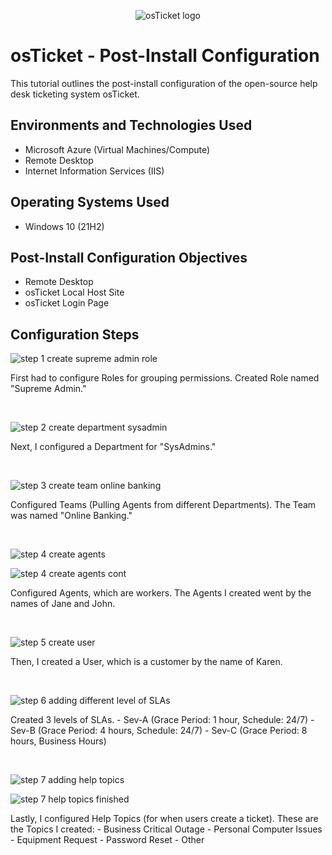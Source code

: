 <p align="center">
<img src="https://i.imgur.com/Clzj7Xs.png" alt="osTicket logo"/>
</p>

<h1>osTicket - Post-Install Configuration</h1>
This tutorial outlines the post-install configuration of the open-source help desk ticketing system osTicket.<br />

<h2>Environments and Technologies Used</h2>

- Microsoft Azure (Virtual Machines/Compute)
- Remote Desktop
- Internet Information Services (IIS)

<h2>Operating Systems Used </h2>

- Windows 10</b> (21H2)

<h2>Post-Install Configuration Objectives</h2>

- Remote Desktop
- osTicket Local Host Site
- osTicket Login Page

<h2>Configuration Steps</h2>

<p>
  
![step 1 create supreme admin role](https://github.com/user-attachments/assets/4622649c-ae91-41a1-9999-6388132022b2)

</p>
<p>
First had to configure Roles for grouping permissions. Created Role named "Supreme Admin."
</p>
<br />

<p>
  
![step 2 create department sysadmin](https://github.com/user-attachments/assets/c45364a8-cbf9-4c58-91da-3982f3a2f84c)

</p>
<p>
Next, I configured a Department for "SysAdmins."
</p>
<br />

<p>
  
![step 3 create team online banking](https://github.com/user-attachments/assets/1ef9fa59-905c-4877-8f33-a1c69b673e40)

</p>
<p>
Configured Teams (Pulling Agents from different Departments). The Team was named "Online Banking."
</p>
<br />

<p>
  
![step 4 create agents](https://github.com/user-attachments/assets/605b3602-ad89-47ee-86c6-f54d3f46b059)

![step 4 create agents cont](https://github.com/user-attachments/assets/bc00d616-70c3-43b6-b7eb-d08202fb41ee)

</p>
<p>
Configured Agents, which are workers. The Agents I created went by the names of Jane and John.
</p>
<br />

<p>
  
![step 5 create user](https://github.com/user-attachments/assets/6a4f21dd-0ab8-442c-9669-77bbd8277e8d)

</p>
<p>
Then, I created a User, which is a customer by the name of Karen.
</p>
<br />

<p>
  
![step 6 adding different level of SLAs](https://github.com/user-attachments/assets/8ab9d029-359e-4d3e-ad09-5228e2ea13e9)

</p>
<p>
Created 3 levels of SLAs.
- Sev-A (Grace Period: 1 hour, Schedule: 24/7)
- Sev-B (Grace Period: 4 hours, Schedule: 24/7)
- Sev-C (Grace Period: 8 hours, Business Hours)
</p>
<br />

<p>
  
![step 7 adding help topics](https://github.com/user-attachments/assets/9fdb4e4b-ce01-4bef-aded-54cf8056b627)

![step 7 help topics finished](https://github.com/user-attachments/assets/e57d5be3-f2af-4869-b0f7-4420c0df3c55)

</p>
<p>
Lastly, I configured Help Topics (for when users create a ticket). These are the Topics I created:
- Business Critical Outage
- Personal Computer Issues
- Equipment Request
- Password Reset
- Other
</p>
<br />
